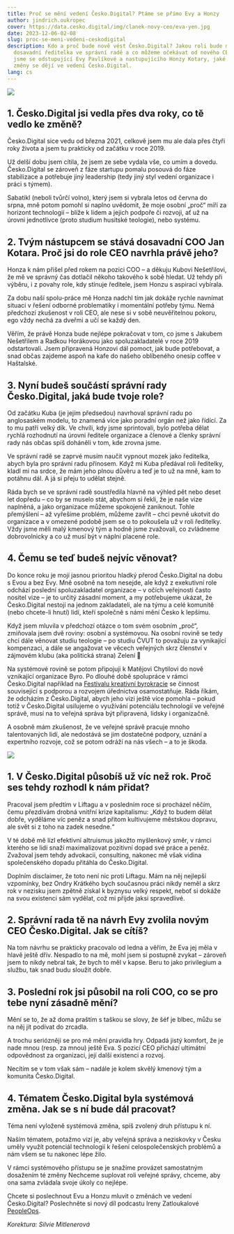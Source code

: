 ```yaml
---
title: Proč se mění vedení Česko.Digital? Ptáme se přímo Evy a Honzy
author: jindrich.oukropec
cover: https://data.cesko.digital/img/clanek-novy-ceo/eva-yen.jpg
date: 2023-12-06-02-08
slug: proc-se-meni-vedeni-ceskodigital
description: Kdo a proč bude nově vést Česko.Digital? Jakou roli bude mít
  dosavadní ředitelka ve správní radě a co můžeme očekávat od nového CEO? Ptali
  jsme se odstupující Evy Pavlíkové a nastupujícího Honzy Kotary, jaké že to
  změny se dějí ve vedení Česko.Digital.
lang: cs
---
```

![](https://data.cesko.digital/img/clanek-novy-ceo/eva.jpg)

## 1. Česko.Digital jsi vedla přes dva roky, co tě vedlo ke změně?

Česko.Digital sice vedu od března 2021, celkově jsem mu ale dala přes čtyři roky života a jsem tu prakticky od začátku v roce 2019. 

Už delší dobu jsem cítila, že jsem ze sebe vydala vše, co umím a dovedu. Česko.Digital se zároveň z fáze startupu pomalu posouvá do fáze stabilizace a potřebuje jiný leadership (tedy jiný styl vedení organizace i práci s týmem).

Sabatikl (neboli tvůrčí volno), který jsem si vybrala letos od června do srpna, mně potom pomohl si naplno uvědomit, že moje osobní „proč“ míří za horizont technologií – blíže k lidem a jejich podpoře či rozvoji, ať už na úrovni jednotlivce (proto studium husitské teologie), nebo systému.

## 2. Tvým nástupcem se stává dosavadní COO Jan Kotara. Proč jsi do role CEO navrhla právě jeho?

Honza k nám přišel před rokem na pozici COO – a děkuju Kubovi Nešetřilovi, že mě ve správný čas dotlačil někoho takového k sobě hledat. Už tehdy při výběru, i z povahy role, kdy stínuje ředitele, jsem Honzu s aspirací vybírala. 

Za dobu naší spolu-práce mě Honza nadchl tím jak dokáže rychle navnímat situaci v řešení odborné problematiky i momentální potřeby týmu. Nemá předchozí zkušenost v roli CEO, ale nese si v sobě neuvěřitelnou pokoru, ego vždy nechá za dveřmi a učí se každý den.

Věřím, že právě Honza bude nejlépe pokračovat v tom, co jsme s Jakubem Nešetřilem a Radkou Horákovou jako spoluzakladatelé v roce 2019 odstartovali. Jsem připravená Honzovi dál pomoct, jak bude potřebovat, a snad občas zajdeme aspoň na kafe do našeho oblíbeného onesip coffee v Haštalské.

## 3. Nyní budeš součástí správní rady Česko.Digital, jaká bude tvoje role?

Od začátku Kuba (je jejím předsedou) navrhoval správní radu po anglosaském modelu, to znamená více jako poradní orgán než jako řídící. Za to mu patří velký dík. Ve chvíli, kdy jsme sprintovali, bylo potřeba dělat rychlá rozhodnutí na úrovni ředitele organizace a členové a členky správní rady nás občas spíš doháněli v tom, kde zrovna jsme.

Ve správní radě se zaprvé musím naučit vypnout mozek jako ředitelka, abych byla pro správní radu přínosem. Když mi Kuba předával roli ředitelky, kladl mi na srdce, že mám jeho plnou důvěru a teď je to už na mně, kam to potáhnu dál. A já si přeju to udělat stejně.

Ráda bych se ve správní radě soustředila hlavně na výhled pět nebo deset let dopředu – co by se muselo stát, abychom si řekli, že je naše vize naplněná, a jako organizace můžeme spokojeně zaniknout. Tohle přemýšlení – až vyřešíme problém, můžeme zavřít – chci pevně ukotvit do organizace a v omezené podobě jsem se o to pokoušela už v roli ředitelky. Vždy jsme měli malý kmenový tým a hodně jsme zvažovali, co zvládneme dobrovolnicky a co už musí být v náplni placené role. 

## 4. Čemu se teď budeš nejvíc věnovat?

Do konce roku je mojí jasnou prioritou hladký přerod Česko.Digital na dobu s Evou a bez Evy. Mně osobně na tom nesejde, ale když z exekutivní role odchází poslední spoluzakladatel organizace – v očích veřejnosti často nositel vize – je to určitý zásadní moment, a my potřebujeme ukázat, že Česko.Digital nestojí na jednom zakladateli, ale na týmu a celé komunitě (nebo chcete-li hnutí) lidí, kteří společně s námi mění Česko k lepšímu.

Když jsem mluvila v předchozí otázce o tom svém osobním „proč“, zmiňovala jsem dvě roviny: osobní a systémovou. Na osobní rovině se tedy chci dále věnovat studiu teologie – po studiu ČVUT to považuju za vynikající kompenzaci, a dále se angažovat ve věcech veřejných skrz členství v zájmovém klubu (aka politická strana) Zelení 🙂

Na systémové rovině se potom připojuji k Matějovi Chytilovi do nově vznikající organizace Byro. Po dlouhé době spolupráce v rámci Česko.Digital například na [Festivalu kreativní byrokracie](https://creativebureaucracy.cz) se činnost související s podporou a rozvojem úřednictva osamostatňuje. Ráda říkám, že odcházím z Česko.Digital, abych jeho vizi ještě více pomohla – pokud totiž v Česko.Digital usilujeme o využívání potenciálu technologií ve veřejné správě, musí na to veřejná správa být připravená, lidsky i organizačně.

A osobně mám zkušenost, že ve veřejné správě pracuje mnoho talentovaných lidí, ale nedostává se jim dostatečné podpory, uznání a expertního rozvoje, což se potom odráží na nás všech – a to je škoda.

![](https://data.cesko.digital/img/clanek-novy-ceo/yen.jpg)

## 1. V Česko.Digital působíš už víc než rok. Proč ses tehdy rozhodl k nám přidat?

Pracoval jsem předtím v Liftagu a v posledním roce si procházel něčím, čemu přezdívám drobná vnitřní krize kapitalismu: „Když to budem dělat dobře, vyděláme víc peněz a snad přitom kultivujeme městskou dopravu, ale svět si z toho na zadek nesedne.“ 

V té době mě lízl efektivní altruismus jakožto myšlenkový směr, v rámci kterého se lidi snaží maximalizovat pozitivní dopad své práce a peněz. Zvažoval jsem tehdy advokacii, consulting, nakonec mě však vidina společenského dopadu přitáhla do Česko.Digital. 

Doplním disclaimer, že toto není nic proti Liftagu. Mám na něj nejlepší vzpomínky, bez Ondry Krátkého bych současnou práci nikdy neměl a skrz rok v nezisku jsem zpětně získal k byznysu velký respekt, neboť si dokáže na svou existenci sám vydělat, což mi přijde jaksi spravedlivé. 

## 2. Správní rada tě na návrh Evy zvolila novým CEO Česko.Digital. Jak se cítíš?

Na tom návrhu se prakticky pracovalo od ledna a věřím, že Eva jej měla v hlavě ještě dřív. Nespadlo to na mě, mohl jsem si postupně zvykat – zároveň jsem to nikdy nebral tak, že bych to měl v kapse. Beru to jako privilegium a službu, tak snad budu sloužit dobře. 

## 3. Poslední rok jsi působil na roli COO, co se pro tebe nyní zásadně mění?

Mění se to, že až doma praštím s taškou se slovy, že šéf je blbec, můžu se na něj jít podívat do zrcadla. 

A trochu seriózněji se pro mě mění pravidla hry. Odpadá jistý komfort, že je nade mnou (resp. za mnou) ještě Eva. S pozicí CEO přichází ultimátní odpovědnost za organizaci, její další existenci a rozvoj. 

Necítím se v tom však sám – nadále je kolem skvělý kmenový tým a komunita Česko.Digital. 

## 4. Tématem Česko.Digital byla systémová změna. Jak se s ní bude dál pracovat?

Téma není vyloženě systémová změna, spíš zvolený druh přístupu k ní. 

Naším tématem, potažmo vizí je, aby veřejná správa a neziskovky v Česku uměly využít potenciál technologií k řešení celospolečenských problémů a nám všem se tu nakonec lépe žilo. 

V rámci systémového přístupu se je snažíme provázet samostatným dosažením té změny Nechceme suplovat roli veřejné správy, chceme, aby ona sama zvládala svoje úkoly co nejlépe.



Chcete si poslechnout Evu a Honzu mluvit o změnách ve vedení Česko.Digital? Poslechněte si nový díl podcastu Ireny Zatloukalové [PeopleOps](https://peopleops.buzzsprout.com/).

*Korektura: Silvie Mitlenerová*